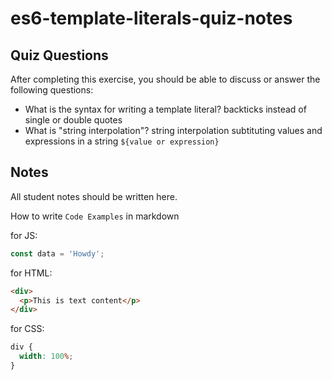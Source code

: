 # es6-template-literals-quiz-notes

## Quiz Questions

After completing this exercise, you should be able to discuss or answer the following questions:

- What is the syntax for writing a template literal?
  backticks instead of single or double quotes
- What is "string interpolation"?
  string interpolation subtituting values and expressions in a string `${value or expression}`

## Notes

All student notes should be written here.

How to write `Code Examples` in markdown

for JS:

```javascript
const data = 'Howdy';
```

for HTML:

```html
<div>
  <p>This is text content</p>
</div>
```

for CSS:

```css
div {
  width: 100%;
}
```
